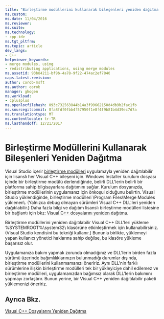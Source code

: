 ```yaml
---
title: "Birleştirme modüllerini kullanarak bileşenleri yeniden dağıtma | Microsoft Docs"
ms.custom: 
ms.date: 11/04/2016
ms.reviewer: 
ms.suite: 
ms.technology:
- cpp-ide
ms.tgt_pltfrm: 
ms.topic: article
dev_langs:
- C++
helpviewer_keywords:
- merge modules, using
- redistributing applications, using merge modules
ms.assetid: 93b84211-bf9b-4a78-9f22-474ac2ef7840
caps.latest.revision: 
author: corob-msft
ms.author: corob
manager: ghogen
ms.workload:
- cplusplus
ms.openlocfilehash: 093c732563844b14a3f99662150d4db9b2fac1fb
ms.sourcegitcommit: 8fa8fdf0fbb4f57950f1e8f4f9b81b4d39ec7d7a
ms.translationtype: MT
ms.contentlocale: tr-TR
ms.lasthandoff: 12/21/2017
---
```

# <a name="redistributing-components-by-using-merge-modules"></a>Birleştirme Modüllerini Kullanarak Bileşenleri Yeniden Dağıtma
Visual Studio içerir [birleştirme modülleri](http://msdn.microsoft.com/library/aa367434) uygulamayla yeniden dağıtılabilir için lisanslı her Visual C++ bileşeni için. Windows Installer kurulum dosyası içinde bir birleştirme modülü derlendiğinde, belirli DLL'lerin belirli bir platforma sahip bilgisayarlara dağıtımını sağlar. Kurulum dosyanızda, birleştirme modüllerinin uygulamanız için önkoşul olduğunu belirtin. Visual Studio yüklendiğinde, birleştirme modülleri \Program Files\Merge Modules yüklenen\\. (Yalnızca debug olmayan sürümleri Visual C++ DLL'leri yeniden dağıtılabilir.) Daha fazla bilgi ve dağıtım lisanslı birleştirme modülleri listesine bir bağlantı için bkz: [Visual C++ dosyalarını yeniden dağıtma](../ide/redistributing-visual-cpp-files.md).  
  
 Birleştirme modüllerini yeniden dağıtılabilir Visual C++ DLL'leri yükleme %SYSTEMROOT%\system32\ klasörüne etkinleştirmek için kullanabilirsiniz. (Visual Studio kendisini bu tekniği kullanır.) Bununla birlikte, yüklemeyi yapan kullanıcı yönetici haklarına sahip değilse, bu klasöre yükleme başarısız olur.  
  
 Uygulamanıza bakım yapmak zorunda olmadığınız ve DLL'lerin birden fazla sürümü üzerinde bağımlılıklarınızın bulunmadığı durumlar dışında, birleştirme modüllerini kullanmamanızı öneririz. Aynı DLL'nin farklı sürümlerine ilişkin birleştirme modülleri tek bir yükleyiciye dahil edilemez ve birleştirme modülleri, uygulamanızdan bağımsız olarak DLL'lerin bakımını yapmayı zorlaştırır. Bunun yerine, bir Visual C++ yeniden dağıtılabilir paketi yüklemenizi öneririz.  
  
## <a name="see-also"></a>Ayrıca Bkz.  
 [Visual C++ Dosyalarını Yeniden Dağıtma](../ide/redistributing-visual-cpp-files.md)